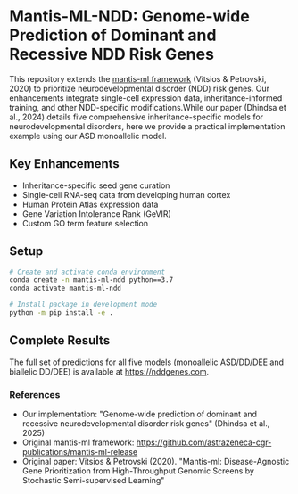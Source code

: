 # Mantis-ML-NDD: Genome-wide Prediction of Dominant and Recessive NDD Risk Genes

This repository extends the [mantis-ml framework](https://github.com/astrazeneca-cgr-publications/mantis-ml-release) (Vitsios & Petrovski, 2020) to prioritize neurodevelopmental disorder (NDD) risk genes. Our enhancements integrate single-cell expression data, inheritance-informed training, and other NDD-specific modifications.While our paper (Dhindsa et al., 2024) details five comprehensive inheritance-specific models for neurodevelopmental disorders, here we provide a practical implementation example using our ASD monoallelic model.

## Key Enhancements

- Inheritance-specific seed gene curation  
- Single-cell RNA-seq data from developing human cortex  
- Human Protein Atlas expression data  
- Gene Variation Intolerance Rank (GeVIR) 
- Custom GO term feature selection  

## Setup

```bash
# Create and activate conda environment
conda create -n mantis-ml-ndd python==3.7
conda activate mantis-ml-ndd

# Install package in development mode
python -m pip install -e .

```
## Complete Results
The full set of predictions for all five models (monoallelic ASD/DD/DEE and biallelic DD/DEE) is available at https://nddgenes.com.
### References

- Our implementation: "Genome-wide prediction of dominant and recessive neurodevelopmental disorder risk genes" (Dhindsa et al., 2025)
- Original mantis-ml framework: https://github.com/astrazeneca-cgr-publications/mantis-ml-release
- Original paper: Vitsios & Petrovski (2020). "Mantis-ml: Disease-Agnostic Gene Prioritization from High-Throughput Genomic Screens by Stochastic Semi-supervised Learning"